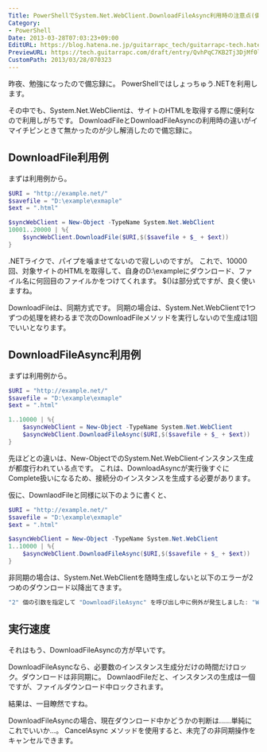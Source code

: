 ```yaml
---
Title: PowerShellでSystem.Net.WebClient.DownloadFileAsync利用時の注意点(備忘録)
Category:
- PowerShell
Date: 2013-03-28T07:03:23+09:00
EditURL: https://blog.hatena.ne.jp/guitarrapc_tech/guitarrapc-tech.hatenablog.com/atom/entry/6802418398340423953
PreviewURL: https://tech.guitarrapc.com/draft/entry/QvhPqC7KB2Tj3DjMf0lbvM1qCY0
CustomPath: 2013/03/28/070323
---
```


<!--
Date: 2013-03-28T07:03:23+09:00
URL: https://tech.guitarrapc.com/entry/2013/03/28/070323
-->

昨夜、勉強になったので備忘録に。
PowerShellではしょっちゅう.NETを利用します。

その中でも、System.Net.WebClientは、サイトのHTMLを取得する際に便利なので利用しがちです。
DownloadFileとDownloadFileAsyncの利用時の違いがイマイチピンときて無かったのが少し解消したので備忘録に。



## DownloadFile利用例
まずは利用例から。

```ps1
$URI = "http://example.net/"
$savefile = "D:\example\exmaple"
$ext = ".html"

$syncWebClient = New-Object -TypeName System.Net.WebClient
10001..20000 | %{
    $syncWebClient.DownloadFile($URI,$($savefile + $_ + $ext))
}
```


.NETライクで、パイプを噛ませてないので寂しいのですが。
これで、10000回、対象サイトのHTMLを取得して、自身のD:\exampleにダウンロード、ファイル名に何回目のファイルかをつけてくれます。
$()は部分式ですが、良く使いますね。

DownloadFileは、同期方式です。
同期の場合は、System.Net.WebClientで1つずつの処理を終わるまで次のDownloadFileメソッドを実行しないので生成は1回でいいとなります。

## DownloadFileAsync利用例
まずは利用例から。

```ps1
$URI = "http://example.net/"
$savefile = "D:\example\exmaple"
$ext = ".html"

1..10000 | %{
    $asyncWebClient = New-Object -TypeName System.Net.WebClient
    $asyncWebClient.DownloadFileAsync($URI,$($savefile + $_ + $ext))
}
```


先ほどとの違いは、New-ObjectでのSystem.Net.WebClientインスタンス生成が都度行われている点です。
これは、DownloadAsyncが実行後すぐにComplete扱いになるため、接続分のインスタンスを生成する必要があります。

仮に、DownlaodFileと同様に以下のように書くと、

```ps1
$URI = "http://example.net/"
$savefile = "D:\example\exmaple"
$ext = ".html"

$asyncWebClient = New-Object -TypeName System.Net.WebClient
1..10000 | %{
    $asyncWebClient.DownloadFileAsync($URI,$($savefile + $_ + $ext))
}
```


非同期の場合は、System.Net.WebClientを随時生成しないと以下のエラーが2つめのダウンロード以降出てきます。

```ps1
"2" 個の引数を指定して "DownloadFileAsync" を呼び出し中に例外が発生しました: "WebClient は同時 I/O 操作をサポートしません。"
```


## 実行速度
それはもう、DownloadFileAsyncの方が早いです。

DownloadFileAsyncなら、必要数のインスタンス生成分だけの時間だけロック。ダウンロードは非同期に。
DownlaodFileだと、インスタンスの生成は一個ですが、ファイルダウンロード中ロックされます。

結果は、一目瞭然ですね。

DownloadFileAsyncの場合、現在ダウンロード中かどうかの判断は……単純にこれでいいか…。
CancelAsync メソッドを使用すると、未完了の非同期操作をキャンセルできます。
